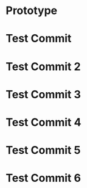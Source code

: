 # Prototype
# Test Commit
# Test Commit 2
# Test Commit 3
# Test Commit 4
# Test Commit 5
# Test Commit 6
